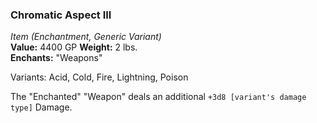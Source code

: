 ### Chromatic Aspect III
*Item (Enchantment, Generic Variant)*  
**Value:** 4400 GP
**Weight:** 2 lbs.  
**Enchants:** "Weapons"  

Variants: Acid, Cold, Fire, Lightning, Poison

The "Enchanted" "Weapon" deals an additional `+3d8 [variant's damage type]` Damage.
